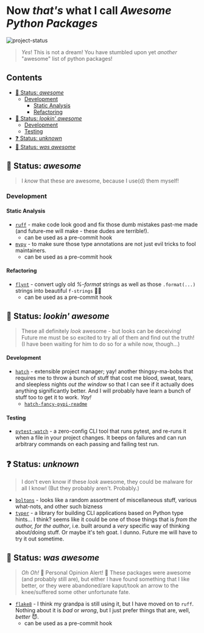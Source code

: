 # Now *that's* what I call *Awesome Python Packages*

![project-status](https://img.shields.io/badge/Status-%20Under%20Construction-yellow.svg)

> *Yes*! This is not a dream!
> You have stumbled upon yet *another* "awesome" list of python packages!

<h2> Contents </h2>

- [🤩 Status: *awesome*](#-status-awesome)
  - [Development](#development)
    - [Static Analysis](#static-analysis)
    - [Refactoring](#refactoring)
- [👀 Status: *lookin' awesome*](#-status-lookin-awesome)
  - [Development](#development-1)
  - [Testing](#testing)
- [❓ Status: *unknown*](#-status-unknown)
- [🫡 Status: *was awesome*](#-status-was-awesome)

## 🤩 Status: *awesome*
>
> I *know* that these are awesome, because I use(d) them myself!

### Development

#### Static Analysis

- [`ruff`](https://github.com/astral-sh/ruff) - make code look good and fix those dumb mistakes past-me made (and future-me will make - these dudes are terrible!).
  - can be used as a pre-commit hook
  <!-- - ![essential](https://img.shields.io/badge/-Essential-black.svg) -->
- [`mypy`](https://github.com/python/mypy) - to make sure those type annotations are not just evil tricks to fool maintainers.
  - can be used as a pre-commit hook
  <!-- - ![essential](https://img.shields.io/badge/-Essential-black.svg) -->

#### Refactoring

- [`flynt`](https://github.com/ikamensh/flynt) - convert ugly old *%-format* strings as well as those `.format(...)` strings into beautiful `f-strings` 😮‍💨
  - can be used as a pre-commit hook

## 👀 Status: *lookin' awesome*
>
> These all definitely *look* awesome - but looks can be deceiving! Future me must be so excited to try all of them and find out the truth! (I have been waiting for him to do so for a while now, though...)
>
#### Development

- [`hatch`](https://hatch.pypa.io/latest/) - extensible project manager; yay! another thingsy-ma-bobs that requires me to throw a bunch of stuff that cost me blood, sweat, tears, and sleepless nights *out the window* so that I can see if it actually does anything significantly better. And I will probably have learn a bunch of stuff too to get it to work. *Yay!*
  - [`hatch-fancy-pypi-readme`](https://github.com/hynek/hatch-fancy-pypi-readme)

#### Testing

- [`pytest-watch`](https://github.com/joeyespo/pytest-watch) - a zero-config CLI tool that runs pytest, and re-runs it when a file in your project changes. It beeps on failures and can run arbitrary commands on each passing and failing test run.

## ❓ Status: *unknown*
>
> I don't even know if these *look* awesome, they could be malware for all I know! (But they probably aren't. Probably.)
>

- [`boltons`](https://github.com/mahmoud/boltons) - looks like a random assortment of miscellaneous stuff, various what-nots, and other such bizness
- [`typer`](https://github.com/tiangolo/typer) - a library for building CLI applications based on Python type hints... I think? seems like it could be one of those things that is *from the author, for the author*, i.e. built around a *very* specific way of thinking about/doing stuff. Or maybe it's teh goat. I dunno. Future me will have to try it out sometime.

## 🫡 Status: *was awesome*
>
> *Oh Oh!* 🚨 Personal Opinion Alert! 🚨 These packages were awesome (and probably still are), but either I have found something that I like better, or they were abandoned/are kaput/took an arrow to the knee/suffered some other unfortunate fate.

- [`flake8`](https://github.com/pycqa/flake8) - I think my grandpa is still using it, but I have moved on to `ruff`. Nothing about it is *bad* or *wrong*, but I just prefer things that are, well, *better* 😈.
  - can be used as a pre-commit hook

